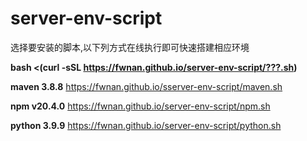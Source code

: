 # server-env-script
选择要安装的脚本,以下列方式在线执行即可快速搭建相应环境

**bash <(curl -sSL https://fwnan.github.io/server-env-script/???.sh)**

**maven 3.8.8**
https://fwnan.github.io/sserver-env-script/maven.sh

**npm  v20.4.0**
https://fwnan.github.io/server-env-script/npm.sh

**python  3.9.9**
https://fwnan.github.io/server-env-script/python.sh
